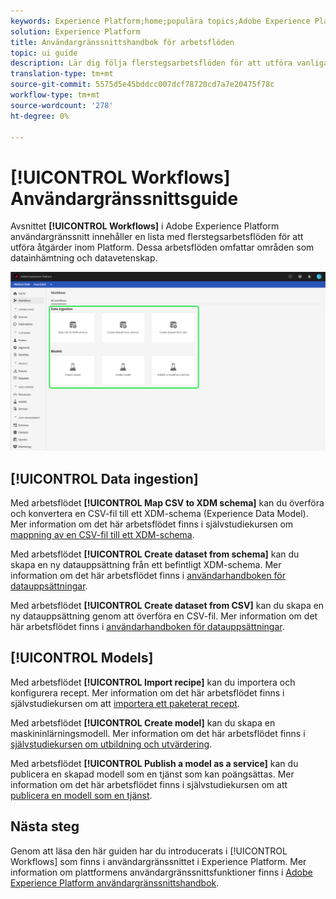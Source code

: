 ```yaml
---
keywords: Experience Platform;home;populära topics;Adobe Experience Platform;user guide;ui guide;workflows ui guide;workflows;workflows;user guide;
solution: Experience Platform
title: Användargränssnittshandbok för arbetsflöden
topic: ui guide
description: Lär dig följa flerstegsarbetsflöden för att utföra vanliga åtgärder i Adobe Experience Platform användargränssnitt.
translation-type: tm+mt
source-git-commit: 5575d5e45bddcc007dcf78720cd7a7e20475f78c
workflow-type: tm+mt
source-wordcount: '278'
ht-degree: 0%

---
```



# [!UICONTROL Workflows] Användargränssnittsguide

Avsnittet **[!UICONTROL Workflows]** i Adobe Experience Platform användargränssnitt innehåller en lista med flerstegsarbetsflöden för att utföra åtgärder inom Platform. Dessa arbetsflöden omfattar områden som datainhämtning och datavetenskap.

![arbetsflöden](./images/workflows/workflows.png)

## [!UICONTROL Data ingestion]

Med arbetsflödet **[!UICONTROL Map CSV to XDM schema]** kan du överföra och konvertera en CSV-fil till ett XDM-schema (Experience Data Model). Mer information om det här arbetsflödet finns i självstudiekursen om [mappning av en CSV-fil till ett XDM-schema](../ingestion/tutorials/map-a-csv-file.md).

Med arbetsflödet **[!UICONTROL Create dataset from schema]** kan du skapa en ny datauppsättning från ett befintligt XDM-schema. Mer information om det här arbetsflödet finns i [användarhandboken för datauppsättningar](../catalog/datasets/user-guide.md#schema).

Med arbetsflödet **[!UICONTROL Create dataset from CSV]** kan du skapa en ny datauppsättning genom att överföra en CSV-fil. Mer information om det här arbetsflödet finns i [användarhandboken för datauppsättningar](../catalog/datasets/user-guide.md#csv).

## [!UICONTROL Models]

Med arbetsflödet **[!UICONTROL Import recipe]** kan du importera och konfigurera recept. Mer information om det här arbetsflödet finns i självstudiekursen om att [importera ett paketerat recept](../data-science-workspace/models-recipes/import-packaged-recipe-ui.md).

Med arbetsflödet **[!UICONTROL Create model]** kan du skapa en maskininlärningsmodell. Mer information om det här arbetsflödet finns i [självstudiekursen om utbildning och utvärdering](../data-science-workspace/models-recipes/train-evaluate-model-ui.md).

Med arbetsflödet **[!UICONTROL Publish a model as a service]** kan du publicera en skapad modell som en tjänst som kan poängsättas. Mer information om det här arbetsflödet finns i självstudiekursen om att [publicera en modell som en tjänst](../data-science-workspace/models-recipes/publish-model-service-ui.md).

## Nästa steg

Genom att läsa den här guiden har du introducerats i [!UICONTROL Workflows] som finns i användargränssnittet i Experience Platform. Mer information om plattformens användargränssnittsfunktioner finns i [Adobe Experience Platform användargränssnittshandbok](ui-guide.md).
